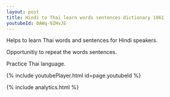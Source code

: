 ```yaml
---
layout: post
title: Hindi to Thai learn words sentences dictionary 1061 
youtubeId: 0AWq-9ZHvJE
---
```

 
 
Helps to learn Thai words and sentences for Hindi speakers.

Opportunitiy to repeat the words sentences. 

Practice Thai language. 
 
{% include youtubePlayer.html id=page.youtubeId %}
 
 
{% include analytics.html %}
